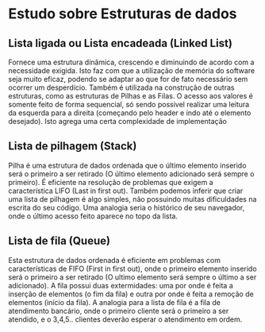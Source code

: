# Estudo sobre Estruturas de dados

## Lista ligada ou Lista encadeada (Linked List)
Fornece uma estrutura dinâmica, crescendo e diminuindo de acordo com a necessidade exigida. Isto faz com que a utilização de memória do software seja muito eficaz, podendo se adaptar ao que for de fato necessário sem ocorrer um desperdício. Também é utilizada na construção de outras estruturas, como as estruturas de Pilhas e as Filas.
O acesso aos valores é somente feito de forma sequencial, só sendo possivel realizar uma leitura da esquerda para a direita (começando pelo header e indo até o elemento desejado). Isto agrega uma certa complexidade de implementação

## Lista de pilhagem (Stack)
Pilha é uma estrutura de dados ordenada que o último elemento inserido será o primeiro a ser retirado (O último elemento adicionado será sempre o primeiro). É eficiente na resolução de problemas que exigem a característica LIFO (Last in first out). Também podemos inferir que criar uma lista de pilhagem é algo simples, não possuindo muitas dificuldades na escrita do seu código.
Uma analogia seria o histórico de seu navegador, onde o último acesso feito aparece no topo da lista.

## Lista de fila (Queue)
Esta estrutura de dados ordenada é eficiente em problemas com características de FIFO (First in first out), onde o primeiro elemento inserido será o primeiro a ser retirado (O ultimo elemento será sempre o último a ser adicionado). A fila possui duas extermidades: uma por onde é feita a inserção de elementos (o fim da fila) e outra por onde é feita a remoção de elementos (início da fila).
A analogia para a lista de fila é a fila de atendimento bancário, onde o primeiro cliente será o primeiro a ser atendido, e o 3,4,5.. clientes deverão esperar o atendimento em ordem.
